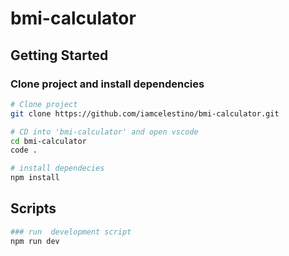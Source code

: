 # bmi-calculator

## Getting Started

### Clone project and install dependencies

```bash
# Clone project
git clone https://github.com/iamcelestino/bmi-calculator.git

# CD into 'bmi-calculator' and open vscode
cd bmi-calculator
code .

# install dependecies
npm install
```

## Scripts

```bash
### run  development script
npm run dev


